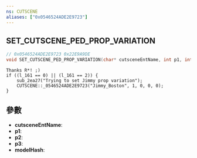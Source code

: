 ```yaml
---
ns: CUTSCENE
aliases: ["0x0546524ADE2E9723"]
---
```

## SET_CUTSCENE_PED_PROP_VARIATION

```c
// 0x0546524ADE2E9723 0x22E9A9DE
void SET_CUTSCENE_PED_PROP_VARIATION(char* cutsceneEntName, int p1, int p2, int p3, Hash modelHash);
```

```
Thanks R*! ;)  
if ((l_161 == 0) || (l_161 == 2)) {  
    sub_2ea27("Trying to set Jimmy prop variation");  
    CUTSCENE::_0546524ADE2E9723("Jimmy_Boston", 1, 0, 0, 0);  
}  
```

## 參數
* **cutsceneEntName**: 
* **p1**: 
* **p2**: 
* **p3**: 
* **modelHash**: 

